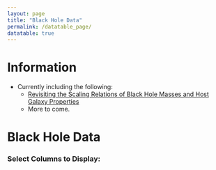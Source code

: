 ```yaml
---
layout: page
title: "Black Hole Data"
permalink: /datatable_page/
datatable: true
---
```


# Information

* Currently including the following:
	* [Revisiting the Scaling Relations of Black Hole Masses and Host Galaxy Properties](https://ui.adsabs.harvard.edu/abs/2013ApJ...764..184M/abstract)
	* More to come.



<h1>Black Hole Data</h1>

<!-- Column Selector (Clickable buttons for each column) -->
<div id="column-selector">
  <h3>Select Columns to Display:</h3>
  <div id="button-container"></div>
</div>

<!-- Table Structure -->
<table id="example" class="display">
  <thead>
    <tr id="table-headers">
      <!-- Table headers will be dynamically inserted here -->
    </tr>
  </thead>
  <tbody id="table-body">
    <!-- Table rows will be dynamically inserted here -->
  </tbody>
</table>

<!-- jQuery and DataTables CSS & JS -->
<script src="https://code.jquery.com/jquery-1.12.4.min.js" integrity="sha256-ZosEbRLbNQzLpnKIkEdrPv7lOy9C27hHQ+Xp8a4MxAQ=" crossorigin="anonymous"></script>
<link rel="stylesheet" type="text/css" href="https://cdn.datatables.net/v/dt/dt-1.12.1/fc-4.1.0/fh-3.2.4/datatables.min.css"/>
<script type="text/javascript" src="https://cdn.datatables.net/v/dt/dt-1.12.1/fc-4.1.0/fh-3.2.4/datatables.min.js"></script>

<!-- MathJax for LaTeX rendering -->
<script type="text/javascript" async
  src="https://cdnjs.cloudflare.com/ajax/libs/mathjax/2.7.7/MathJax.js?config=TeX-MML-AM_CHTML">
</script>

<!-- Custom Data Parsing and Table Building -->
<script>
  // Function to parse the custom file format
  function parseCustomFile(content) {
    const lines = content.split('\n');
    let columns = [];
    let data = [];
    
    // The first line contains the column names
    const headerLine = lines[0].trim();
    columns = headerLine.split('\t');  // Split by tab character for columns
    
    // Process the rest of the lines as data
    for (let i = 1; i < lines.length; i++) {
      const line = lines[i].trim();
      if (line) {
        const row = line.split('\t');  // Split by tab character for rows
        data.push(row);
      }
    }

    return { columns, data };
  }

  // Load and parse the custom file
  fetch('/assets/fulldatabase.txt')  // Path to your custom file
    .then(response => response.text())
    .then(content => {
      // Parse the content of the file
      const { columns, data } = parseCustomFile(content);

      // Dynamically populate the table headers
      const tableHeaders = document.getElementById('table-headers');
      columns.forEach(header => {
        const th = document.createElement('th');
        th.textContent = header;
        tableHeaders.appendChild(th);
      });

      // Dynamically populate the table rows
      const tableBody = document.getElementById('table-body');
      data.forEach(row => {
        const tr = document.createElement('tr');
        row.forEach(cell => {
          const td = document.createElement('td');
          
          // Check if cell contains LaTeX (wrap with $ for inline math)
          if (cell.includes('\\(') && cell.includes('\\)')) {
            td.innerHTML = cell;  // Leave as is for inline math
          } else {
            td.textContent = cell;  // Regular text
          }
          
          tr.appendChild(td);
        });
        tableBody.appendChild(tr);
      });

      // Create clickable buttons for each column
      const buttonContainer = document.getElementById('button-container');
      columns.forEach((col, index) => {
        const button = document.createElement('button');
        button.textContent = col;
        button.classList.add('column-button');
        button.style.backgroundColor = '#CCFFCC';  // Initial soft green color
        button.style.marginRight = '10px';
        button.style.padding = '5px 10px';
        button.style.border = 'none';
        button.style.cursor = 'pointer';
        
        button.addEventListener('click', function() {
          toggleColumn(index, button);
        });

        buttonContainer.appendChild(button);
      });

      // Function to toggle visibility of columns and button color
      function toggleColumn(index, button) {
        const table = $('#example').DataTable();
        const isVisible = table.column(index).visible();
        
        // Toggle column visibility
        if (isVisible) {
          table.column(index).visible(false);
          button.style.backgroundColor = '#FFCCCC';  // Soft red
        } else {
          table.column(index).visible(true);
          button.style.backgroundColor = '#CCFFCC';  // Soft green
        }
      }

      // Initialize DataTable after populating the table
      $('#example').DataTable({
        paging: false,
        fixedColumns: true,
        fixedHeader: true,
        scrollX: true,
        autoWidth: true,  // Enable auto width for columns
        "columnDefs": [
          {
            "targets": '_all',  // Apply to all columns
            "width": 'auto'  // Dynamically adjust column width
          },
        ],
      });

      // After DataTable is initialized, trigger MathJax to render LaTeX in the table
      MathJax.Hub.Queue(["Typeset", MathJax.Hub]);
    })
    .catch(error => console.error('Error loading file:', error));
</script>

<!-- Style for Column Buttons -->
<style>
  .column-button {
    transition: background-color 0.3s ease;
  }

  .column-button:hover {
    background-color: #FF9999;  /* Soft red hover */
  }
</style>
